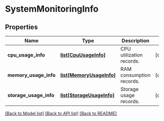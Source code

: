 # SystemMonitoringInfo

## Properties
Name | Type | Description | Notes
------------ | ------------- | ------------- | -------------
**cpu_usage_info** | [**list[CpuUsageInfo]**](CpuUsageInfo.md) | CPU utilization records. | [optional] 
**memory_usage_info** | [**list[MemoryUsageInfo]**](MemoryUsageInfo.md) | RAM consumption records. | [optional] 
**storage_usage_info** | [**list[StorageUsageInfo]**](StorageUsageInfo.md) | Storage usage records. | [optional] 

[[Back to Model list]](../README.md#documentation-for-models) [[Back to API list]](../README.md#documentation-for-api-endpoints) [[Back to README]](../README.md)

